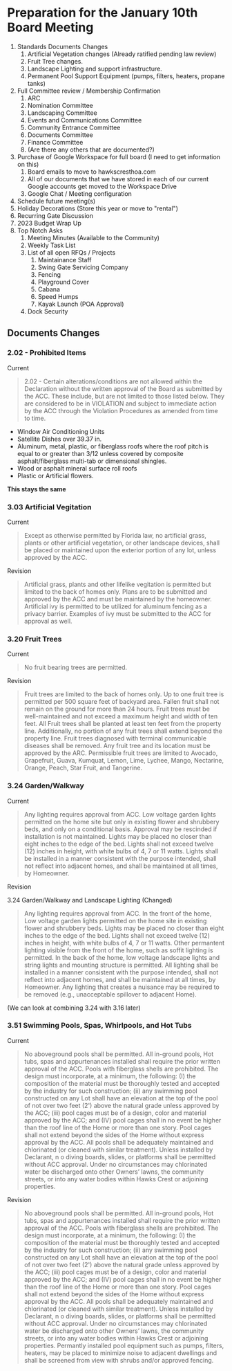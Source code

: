 # Preparation for the January 10th Board Meeting

1. Standards Documents Changes
   1. Artificial Vegetation changes (Already ratified pending law review)
   2. Fruit Tree changes.
   3. Landscape Lighting and support infrastructure.
   4. Permanent Pool Support Equipment (pumps, filters, heaters, propane tanks)
2. Full Committee review / Membership Confirmation
   1. ARC
   2. Nomination Committee
   3. Landscaping Committee
   4. Events and Communications Committee
   5. Community Entrance Committee
   6. Documents Committee
   7. Finance Committee
   8. (Are there any others that are documented?)
3. Purchase of Google Workspace for full board (I need to get information on this)
   1. Board emails to move to hawkscresthoa.com
   2. All of our documents that we have stored in each of our current Google accounts get moved to the Workspace Drive
   3. Google Chat / Meeting configuration
4. Schedule future meeting(s)
5. Holiday Decorations (Store this year or move to "rental")
6. Recurring Gate Discussion
7. 2023 Budget Wrap Up
8. Top Notch Asks
   1. Meeting Minutes (Available to the Community)
   2. Weekly Task List
   3. List of all open RFQs / Projects
      1. Maintainance Staff
      2. Swing Gate Servicing Company
      3. Fencing
      4. Playground Cover
      5. Cabana
      6. Speed Humps
      7. Kayak Launch (POA Approval)
   4. Dock Security

## Documents Changes

### 2.02 - Prohibited Items

Current

> 2.02 - Certain alterations/conditions are not allowed within the Declaration without the written approval of the Board as submitted by the ACC. These include, but are not limited to those listed below. They are considered to be in VIOLATION and subject to immediate action by the ACC through the Violation Procedures as amended from time to time.

* Window Air Conditioning Units
* Satellite Dishes over 39.37 in.
* Aluminum, metal, plastic, or fiberglass roofs where the roof pitch is equal to or greater
than 3/12 unless covered by composite asphalt/fiberglass multi-tab or dimensional
shingles.
* Wood or asphalt mineral surface roll roofs
* Plastic or Artificial flowers.

**This stays the same**

### 3.03 Artificial Vegitation

Current

> Except as otherwise permitted by Florida law, no artificial grass, plants or other artificial vegetation, or other landscape devices, shall be placed or maintained upon the exterior portion of any lot, unless approved by the ACC.

Revision

> Artificial grass, plants and other lifelike vegitation is permitted but limited to the back of homes only. Plans are to be submitted and approved by the ACC and must be maintained by the homeowner. Artificial ivy is permitted to be utilized for aluminum fencing as a privacy barrier. Examples of ivy must be submitted to the ACC for approval as well.

### 3.20 Fruit Trees

Current

> No fruit bearing trees are permitted.

Revision

> Fruit trees are limited to the back of homes only. Up to one fruit tree is permitted per 500 square feet of backyard area. Fallen fruit shall not remain on the ground for more than 24 hours. Fruit trees must be well-maintained and not exceed a maximum height and width of ten feet. All Fruit trees shall be planted at least ten feet from the property line. Additionally, no portion of any fruit trees shall extend beyond the property line.  Fruit trees diagnosed with terminal communicable diseases shall be removed. Any fruit tree and its location must be approved by the ARC.
> Permissible fruit trees are limited to Avocado, Grapefruit, Guava, Kumquat, Lemon, Lime, Lychee, Mango, Nectarine, Orange, Peach, Star Fruit, and Tangerine.

### 3.24 Garden/Walkway

Current

> Any lighting requires approval from ACC. Low voltage garden lights permitted on the home site but only in existing flower and shrubbery beds, and only on a conditional basis. Approval may be rescinded if installation is not maintained. Lights may be placed no closer than eight inches to the edge of the bed. Lights shall not exceed twelve (12) inches in height, with white bulbs of 4, 7 or 11 watts. Lights shall be installed in a manner consistent with the purpose intended, shall not reflect into adjacent homes, and shall be maintained at all times, by Homeowner.

Revision

3.24 Garden/Walkway and Landscape Lighting (Changed)

> Any lighting requires approval from ACC.
> In the front of the home, Low voltage garden lights permitted on the home site in existing flower and shrubbery beds. Lights may be placed no closer than eight inches to the edge of the bed. Lights shall not exceed twelve (12) inches in height, with white bulbs of 4, 7 or 11 watts.
> Other permantent lighting visible from the front of the home, such as soffit lighting is permitted.
> In the back of the home, low voltage landscape lights and string lights and mounting structure is permitted.
> All lighting shall be installed in a manner consistent with the purpose intended, shall not reflect into adjacent homes, and shall be maintained at all times, by Homeowner. Any lighting that creates a nuisance may be required to be removed (e.g., unacceptable spillover to adjacent Home).

(We can look at combining 3.24 with 3.16 later)

### 3.51 Swimming Pools, Spas, Whirlpools, and Hot Tubs

Current

> No aboveground pools shall be permitted. All in-ground pools, Hot tubs, spas and appurtenances installed shall require the prior written approval of the ACC. Pools with fiberglass shells are prohibited. The design must incorporate, at a minimum, the following: (I) the composition of the material must be thoroughly tested and accepted by the industry for such construction; (ii) any swimming pool constructed on any Lot shall have an elevation at the top of the pool of not over two feet (2') above the natural grade unless approved by the ACC; (iii) pool cages must be of a design, color and material approved by the ACC; and (IV) pool cages shall in no event be higher than the roof line of the Home or more than one story. Pool cages shall not extend beyond the sides of the Home without express approval by the ACC. All pools shall be adequately maintained and chlorinated (or cleaned with similar treatment). Unless installed by Declarant, n o diving boards, slides, or platforms shall be permitted without ACC approval. Under no circumstances may chlorinated water be discharged onto other Owners’ lawns, the community streets, or into any water bodies within Hawks Crest or adjoining properties.

Revision

> No aboveground pools shall be permitted. All in-ground pools, Hot tubs, spas and appurtenances installed shall require the prior written approval of the ACC. Pools with fiberglass shells are prohibited. The design must incorporate, at a minimum, the following: (I) the composition of the material must be thoroughly tested and accepted by the industry for such construction; (ii) any swimming pool constructed on any Lot shall have an elevation at the top of the pool of not over two feet (2') above the natural grade unless approved by the ACC; (iii) pool cages must be of a design, color and material approved by the ACC; and (IV) pool cages shall in no event be higher than the roof line of the Home or more than one story. Pool cages shall not extend beyond the sides of the Home without express approval by the ACC. All pools shall be adequately maintained and chlorinated (or cleaned with similar treatment). Unless installed by Declarant, n o diving boards, slides, or platforms shall be permitted without ACC approval. Under no circumstances may chlorinated water be discharged onto other Owners’ lawns, the community streets, or into any water bodies within Hawks Crest or adjoining properties.
> Permantly installed pool equipment such as pumps, filters, heaters, may be placed to minimize noise to adjacent dwellings and shall be screened from view with shrubs and/or approved fencing.
